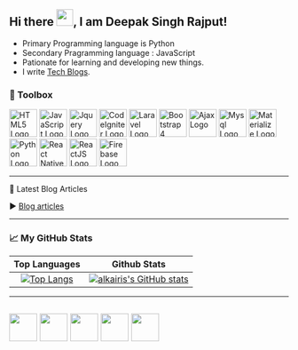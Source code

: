 ## Hi there <img src="https://raw.githubusercontent.com/MartinHeinz/MartinHeinz/master/wave.gif" width="30px">, I am Deepak Singh Rajput!

* Primary Programming language is Python
* Secondary Pragramming language : JavaScript
* Pationate for learning and developing new things.
* I write [Tech Blogs](https://alkairis.medium.com).

### 🧰 Toolbox

<img src="https://cdn.worldvectorlogo.com/logos/html5.svg" alt="HTML5 Logo" width="50" height="50"/> <img src="https://cdn.worldvectorlogo.com/logos/logo-javascript.svg" alt="JavaScript Logo" width="50" height="50"/> <img src="https://cdn.worldvectorlogo.com/logos/jquery-1.svg" alt="Jquery Logo" width="50" height="50"/> <img src="https://cdn.worldvectorlogo.com/logos/codeigniter.svg" alt="CodeIgniter Logo" width="50" height="50"/> <img src="https://cdn.worldvectorlogo.com/logos/laravel-2.svg" alt="Laravel Logo" width="50" height="50"/> <img src="https://cdn.worldvectorlogo.com/logos/bootstrap-4.svg" alt="Bootstrap 4 Logo" width="50" height="50"/> <img src="https://cdn.worldvectorlogo.com/logos/ajax-1.svg" alt="Ajax Logo" width="50" height="50"/> <img src="https://cdn.worldvectorlogo.com/logos/mysql-3.svg" alt="Mysql Logo" width="50" height="50"/> <img src="https://cdn.worldvectorlogo.com/logos/materialize-3.svg" alt="Materialize Logo" width="50" height="50"/> <img src="https://cdn.worldvectorlogo.com/logos/python-5.svg" alt="Python Logo" width="50" height="50"/> <img src="https://cdn.worldvectorlogo.com/logos/react-1.svg" alt="React Native Logo" width="50" height="50"/> <img src="https://cdn.worldvectorlogo.com/logos/react-2.svg" alt="ReactJS Logo" width="50" height="50"/> <img src="https://cdn.worldvectorlogo.com/logos/firebase-1.svg" alt="Firebase Logo" width="50" height="50"/>

---


📘 Latest Blog Articles

<!-- BLOG-POST-LIST:START -->
<!-- BLOG-POST-LIST:END -->

▶ [Blog articles](https://alkairis.medium.com)

---

### &#x1f4c8; My GitHub Stats
 
Top Languages| Github Stats
| :---: | :---:
[![Top Langs](https://github-readme-stats.vercel.app/api/top-langs/?username=alkairis&langs_count=6&hide=tsql&layout=compact&theme=radical)](https://github.com/anuraghazra/github-readme-stats)    | [![alkairis's GitHub stats](https://github-readme-stats.vercel.app/api?username=alkairis&theme=radical)](https://github.com/anuraghazra/github-readme-stats)

---
<a href='https://www.instagram.com/alkairis_/'><img src='https://cdn.icon-icons.com/icons2/836/PNG/512/Instagram_icon-icons.com_66804.png' width='50' height='50'/></a>&nbsp;<a href='https://twitter.com/alkairis_'><img src='https://cdn.icon-icons.com/icons2/122/PNG/512/twitter_socialnetwork_20007.png' width='50' height='50'/></a>&nbsp;<a href='mailto:deepaksinghrajput0711@gmail.com'><img src='https://cdn.icon-icons.com/icons2/272/PNG/512/Gmail_29991.png' width='50' height='50'/></a>&nbsp;<a href='https://www.linkedin.com/in/alkairis/'><img src='https://cdn.icon-icons.com/icons2/99/PNG/512/linkedin_socialnetwork_17441.png' width='50' height='50'/></a>&nbsp;<a href='https://medium.com/@alkairis'><img src='https://cdn.icon-icons.com/icons2/1584/PNG/512/3721675-medium_108052.png' width='50' height='50'/></a>
---
